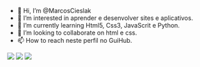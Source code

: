 - 👋 Hi, I’m @MarcosCieslak
- 👀 I’m interested in aprender e desenvolver sites e aplicativos.
- 🌱 I’m currently learning Html5, Css3, JavaScrit e Python.
- 💞️ I’m looking to collaborate on html e css.
- 📫 How to reach neste perfil no GuiHub.

<!---
MarcosCieslak/MarcosCieslak is a ✨ special ✨ repository because its `README.md` (this file) appears on your GitHub profile.
You can click the Preview link to take a look at your changes.
--->
<div>
<a href="https://www.youtube.com/channel/UCkr8Yd9kPDU9xiqO0F3q8Lw" target="_blank"><img src="https://img.shields.io/badge/YouTube-FF0000?style=for-the-badge&logo=youtube&logoColor=white" target="_blank"></a>
<a href = "marcos.cieslak@escola.pr.gov.br"><img src="https://img.shields.io/badge/Gmail-D14836?style=for-the-badge&logo=gmail&logoColor=white" target="_blank"></a>
<a href="https://www.linkedin.com/in/marcos-cieslak-0950aaa7/" target="_blank"><img src="https://img.shields.io/badge/-LinkedIn-%230077B5?style=for-the-badge&logo=linkedin&logoColor=white" target="_blank"></a>   
</div>
